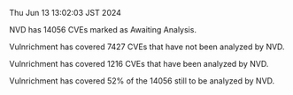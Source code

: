 Thu Jun 13 13:02:03 JST 2024

NVD has 14056 CVEs marked as Awaiting Analysis.

Vulnrichment has covered 7427 CVEs that have not been analyzed by NVD.

Vulnrichment has covered 1216 CVEs that have been analyzed by NVD.

Vulnrichment has covered 52% of the 14056 still to be analyzed by NVD.

